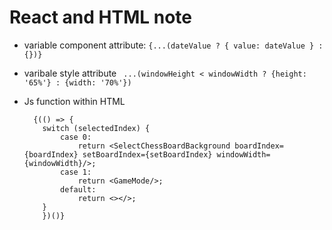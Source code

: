 # React and HTML note

- variable component attribute: `{...(dateValue ? { value: dateValue } : {})}`
- varibale style attribute ` ...(windowHeight < windowWidth ? {height: '65%'} : {width: '70%'})`
- Js function within HTML

  
        {(() => {
          switch (selectedIndex) {
              case 0:
                  return <SelectChessBoardBackground boardIndex={boardIndex} setBoardIndex={setBoardIndex} windowWidth={windowWidth}/>;
              case 1:
                  return <GameMode/>;
              default:
                  return <></>;
          }
          })()} 

